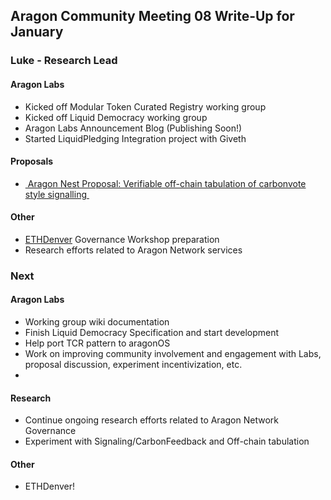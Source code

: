 ## Aragon Community Meeting 08 Write-Up for January

### Luke - Research Lead

#### Aragon Labs
- Kicked off Modular Token Curated Registry working group
- Kicked off Liquid Democracy working group
- Aragon Labs Announcement Blog (Publishing Soon!)
- Started LiquidPledging Integration project with Giveth

#### Proposals
- [ Aragon Nest Proposal: Verifiable off-chain tabulation of carbonvote style signalling ](https://github.com/aragon/nest/issues/6 "Aragon Nest Proposal: Verifiable off-chain tabulation of carbonvote style signalling")

#### Other
- [ETHDenver](ethdenver.com) Governance Workshop preparation
- Research efforts related to Aragon Network services

### Next

#### Aragon Labs
- Working group wiki documentation
- Finish Liquid Democracy Specification and start development
- Help port TCR pattern to aragonOS
- Work on improving community involvement and engagement with Labs, proposal discussion, experiment incentivization, etc.
- 
#### Research
- Continue ongoing research efforts related to Aragon Network Governance
- Experiment with Signaling/CarbonFeedback and Off-chain tabulation

#### Other
- ETHDenver!

